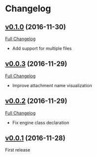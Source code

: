 # Changelog

## [v0.1.0](https://github.com/zooppa/administrate-field-carrierwave/tree/v0.1.0) (2016-11-30)
[Full Changelog](https://github.com/zooppa/administrate-field-carrierwave/compare/v0.0.3...v0.1.0)

* Add support for multiple files

## [v0.0.3](https://github.com/zooppa/administrate-field-carrierwave/tree/v0.0.3) (2016-11-29)
[Full Changelog](https://github.com/zooppa/administrate-field-carrierwave/compare/v0.0.2...v0.0.3)

* Improve attachment name visualization

## [v0.0.2](https://github.com/zooppa/administrate-field-carrierwave/tree/v0.0.2) (2016-11-29)
[Full Changelog](https://github.com/zooppa/administrate-field-carrierwave/compare/v0.0.1...v0.0.2)

* Fix engine class declaration

## [v0.0.1](https://github.com/zooppa/administrate-field-carrierwave/tree/v0.0.1) (2016-11-28)
First release
